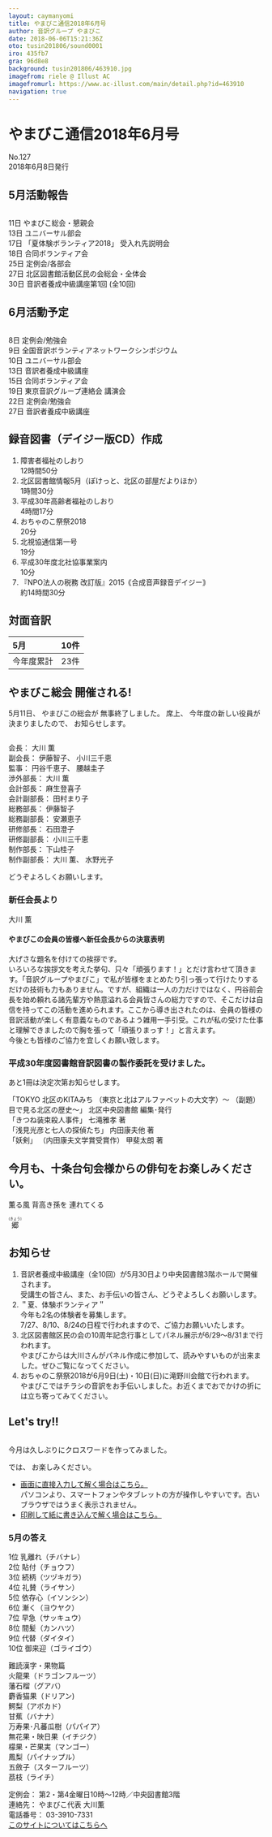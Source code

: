 ```yaml
---
layout: caymanyomi
title: やまびこ通信2018年6月号
author: 音訳グループ やまびこ
date: 2018-06-06T15:21:36Z
oto: tusin201806/sound0001
iro: 435fb7
gra: 96d8e8
background: tusin201806/463910.jpg
imagefrom: riele @ Illust AC
imagefromurl: https://www.ac-illust.com/main/detail.php?id=463910
navigation: true
---
```

   

# <span data-dur="4.563" data-begin="2.050">やまびこ通信2018年6月号</span>

<span data-dur="2.667" data-begin="6.613">No.127</span>  
<span data-dur="4.374" data-begin="9.280">2018年6月8日発行</span>
<!--span data-dur="1.64" data-begin="13.654">読み上げ時間：</span>
<span data-dur="2.464" data-begin="15.294">約10分</span-->

## <span data-dur="2.69" data-begin="17.758">5月活動報告</span>

<img class="migi" src="media/tusin201806/cut1.png" alt="" />

<span data-dur="1.544" data-begin="20.448">11日</span>
<span data-dur="3.173" data-begin="21.992">やまびこ総会・懇親会</span>  
<span data-dur="1.526" data-begin="25.165">13日</span>
<span data-dur="2.284" data-begin="26.691">ユニバーサル部会</span>  
<span data-dur="1.52" data-begin="28.975">17日</span>
<span data-dur="3.154" data-begin="30.495">「夏体験ボランティア2018」</span>
<span data-dur="2.645" data-begin="33.649">受入れ先説明会</span>  
<span data-dur="1.594" data-begin="36.294">18日</span>
<span data-dur="2.566" data-begin="37.888">合同ボランティア会</span>  
<span data-dur="1.57" data-begin="40.454">25日</span>
<span data-dur="2.817" data-begin="42.024">定例会/各部会</span>  
<span data-dur="1.721" data-begin="44.841">27日</span>
<span data-dur="5.764" data-begin="46.562">北区図書館活動区民の会総会・全体会</span>  
<span data-dur="1.52" data-begin="52.326">30日</span>
<span data-dur="4.17" data-begin="53.846">音訳者養成中級講座第1回</span>
<span data-dur="3.084" data-begin="58.016">(全10回)</span>  

## <span data-dur="2.693" data-begin="61.100">6月活動予定</span>

<img class="migi" src="media/tusin201806/cut2.png" alt="" />

<span data-dur="1.08" data-begin="63.793">8日</span>
<span data-dur="2.913" data-begin="64.873">定例会/勉強会</span>  
<span data-dur="1.198" data-begin="67.786">9日</span>
<span data-dur="4.82" data-begin="68.984">全国音訳ボランティアネットワークシンポジウム</span>  
<span data-dur="1.025" data-begin="73.804">10日</span>
<span data-dur="2.284" data-begin="74.829">ユニバーサル部会</span>  
<span data-dur="1.526" data-begin="77.113">13日</span>
<span data-dur="3.579" data-begin="78.639">音訳者養成中級講座</span>  
<span data-dur="1.388" data-begin="82.218">15日</span>
<span data-dur="2.566" data-begin="83.606">合同ボランティア会</span>  
<span data-dur="1.446" data-begin="86.172">19日</span>
<span data-dur="3.079" data-begin="87.618">東京音訳グループ連絡会</span>
<span data-dur="1.813" data-begin="90.697">講演会</span>  
<span data-dur="1.636" data-begin="92.510">22日</span>
<span data-dur="2.913" data-begin="94.146">定例会/勉強会</span>  
<span data-dur="1.721" data-begin="97.059">27日</span>
<span data-dur="4.63" data-begin="98.780">音訳者養成中級講座</span>

## <span data-dur="1.55" data-begin="103.410">録音図書</span><span data-dur="2.018" data-begin="104.960">（デイジー版CD）</span><span data-dur="1.775" data-begin="106.978">作成</span>

<!--span data-dur="1.648" data-begin="108.753">7件</span-->
1. <span data-dur="2.208" data-begin="111.337">障害者福祉のしおり</span>  
<span data-dur="3.034" data-begin="113.545">12時間50分</span>
2. <span data-dur="3.11" data-begin="117.312">北区図書館情報5月</span><span data-dur="1.087" data-begin="120.422">（ぽけっと、</span><span data-dur="1.743" data-begin="121.509">北区の部屋だより</span><span data-dur="0.949" data-begin="123.252">ほか）</span>  
<span data-dur="2.962" data-begin="124.201">1時間30分</span>
3. <span data-dur="3.653" data-begin="128.157">平成30年高齢者福祉のしおり</span>  
<span data-dur="2.895" data-begin="131.810">4時間17分</span>
4. <span data-dur="3.076" data-begin="135.612">おちゃのこ祭祭2018</span>  
<span data-dur="2.183" data-begin="138.688">20分</span>
5. <span data-dur="2.52" data-begin="141.663">北視協通信第一号</span>  
<span data-dur="2.361" data-begin="144.183">19分</span>
6. <span data-dur="4.165" data-begin="147.537">平成30年度北社協事業案内</span>  
<span data-dur="2.062" data-begin="151.702">10分</span>
7. <span data-dur="3.402" data-begin="154.614">『NPO法人の税務 改訂版』</span><span data-dur="1.588" data-begin="158.016">2015</span><span data-dur="3.591" data-begin="159.604">｟合成音声録音デイジー｠</span>  
<span data-dur="4.148" data-begin="163.195">約14時間30分</span>

## <span data-dur="2.067" data-begin="167.343">対面音訳</span>

|<span data-dur="1.152" data-begin="169.410">5月</span>|<span data-dur="1.686" data-begin="170.562">10件</span>|
|:---|---:|
|<span data-dur="1.784" data-begin="172.248">今年度累計</span>|<span data-dur="3.235" data-begin="174.032">23件</span>|

## <span data-dur="3.458" data-begin="177.267">やまびこ総会 開催される!</span>

<span data-dur="2.06" data-begin="180.725">5月11日、</span>
<span data-dur="1.987" data-begin="182.785">やまびこの総会が</span>
<span data-dur="3.291" data-begin="184.772">無事終了しました。</span>
<span data-dur="1.306" data-begin="188.063">席上、</span>
<span data-dur="3.722" data-begin="189.369">今年度の新しい役員が決まりましたので、</span>
<span data-dur="2.866" data-begin="193.091">お知らせします。</span>

<img class="migi" src="media/tusin201806/cut3.png" alt="" />

<span data-dur="1.203" data-begin="195.957">会長：</span>
<span data-dur="2.453" data-begin="197.160">大川 薫</span>  
<span data-dur="1.393" data-begin="199.613">副会長：</span>
<span data-dur="1.518" data-begin="201.006">伊藤智子、</span>
<span data-dur="2.454" data-begin="202.524">小川三千恵</span>  
<span data-dur="1.008" data-begin="204.978">監事：</span>
<span data-dur="1.718" data-begin="205.986">円谷千恵子、</span>
<span data-dur="2.48" data-begin="207.704">腰越圭子</span>  
<span data-dur="1.614" data-begin="210.184">渉外部長：</span>
<span data-dur="2.454" data-begin="211.798">大川 薫</span>  
<span data-dur="1.495" data-begin="214.252">会計部長：</span>
<span data-dur="1.885" data-begin="215.747">麻生登喜子</span>  
<span data-dur="1.763" data-begin="217.632">会計副部長：</span>
<span data-dur="2.298" data-begin="219.395">田村まり子</span>  
<span data-dur="1.503" data-begin="221.693">総務部長：</span>
<span data-dur="1.867" data-begin="223.196">伊藤智子</span>  
<span data-dur="1.734" data-begin="225.063">総務副部長：</span>
<span data-dur="2.381" data-begin="226.797">安瀬恵子</span>  
<span data-dur="1.547" data-begin="229.178">研修部長：</span>
<span data-dur="1.892" data-begin="230.725">石田澄子</span>  
<span data-dur="1.8" data-begin="232.617">研修副部長：</span>
<span data-dur="2.455" data-begin="234.417">小川三千恵</span>  
<span data-dur="1.654" data-begin="236.872">制作部長：</span>
<span data-dur="2.125" data-begin="238.526">下山桂子</span>  
<span data-dur="1.884" data-begin="240.651">制作副部長：</span>
<span data-dur="1.603" data-begin="242.535">大川 薫、</span>
<span data-dur="2.367" data-begin="244.138">水野光子</span>

<span data-dur="3.289" data-begin="246.505">どうぞよろしくお願いします。</span>

### <span data-dur="1.98" data-begin="251.844">新任会長より</span>

<span class="haigo" data-dur="2.103" data-begin="253.824">大川 薫</span>

#### <span data-dur="6.454" data-begin="255.927">やまびこの会員の皆様へ新任会長からの決意表明</span>

<span data-dur="4.402" data-begin="262.381">大げさな題名を付けての挨拶です。</span>  
<span data-dur="3.11" data-begin="266.783">いろいろな挨拶文を考えた挙句、</span><span data-dur="1.127" data-begin="269.893">只々</span><span data-dur="1.515" data-begin="271.020">「頑張ります！」</span><span data-dur="3.602" data-begin="272.535">とだけ言わせて頂きます。</span><span data-dur="2.33" data-begin="276.137">「音訳グループやまびこ」で</span><span data-dur="4.96" data-begin="278.467">私が皆様をまとめたり引っ張って行けたりするだけの</span><span data-dur="3.197" data-begin="283.427">技術も力もありません。</span><span data-dur="1.159" data-begin="286.624">ですが、</span><span data-dur="3.296" data-begin="287.783">組織は一人の力だけではなく、</span><span data-dur="2.58" data-begin="291.079">円谷前会長を始め</span><span data-dur="5.426" data-begin="293.659">頼れる諸先輩方や熱意溢れる会員皆さんの総力ですので、</span><span data-dur="5.872" data-begin="299.085">そこだけは自信を持ってこの活動を進められます。</span><span data-dur="2.332" data-begin="304.957">ここから導き出されたのは、</span><span data-dur="5.052" data-begin="307.289">会員の皆様の音訳活動が楽しく有意義なものであるよう</span><span data-dur="3.651" data-begin="312.341">雑用一手引受。</span><span data-dur="3.02" data-begin="315.992">これが私の受けた仕事と</span><span data-dur="1.915" data-begin="319.012">理解できましたので</span><span data-dur="1.517" data-begin="320.927">胸を張って</span><span data-dur="1.734" data-begin="322.444">「頑張りまっす！」</span><span data-dur="2.588" data-begin="324.178">と言えます。</span>  
<span data-dur="1.291" data-begin="326.766">今後とも</span><span data-dur="4.819" data-begin="328.057">皆様のご協力を宜しくお願い致します。</span>


### <span data-dur="2.021" data-begin="334.926">平成30年度</span><span data-dur="2.298" data-begin="336.947">図書館音訳図書の</span><span data-dur="3.158" data-begin="339.245">製作委託を受けました。</span>

<span data-dur="4.948" data-begin="342.403">あと1冊は決定次第お知らせします。</span>

<span data-dur="2.612" data-begin="347.351">「TOKYO 北区のKITAみち</span>
<span data-dur="3.347" data-begin="349.963">（東京と北はアルファベットの大文字）～</span>
<span data-dur="1.083" data-begin="353.310">（副題）</span>
<span data-dur="2.049" data-begin="354.393">目で見る北区の歴史～」</span>
<span data-dur="2.036" data-begin="356.442">北区中央図書館</span>
<span data-dur="2.629" data-begin="358.478">編集･発行</span>  
<span data-dur="2.453" data-begin="361.107">「きつね装束殺人事件」</span>
<span data-dur="2.782" data-begin="363.560">七滝雅孝 著</span>  
<span data-dur="3.097" data-begin="366.342">「浅見光彦と七人の探偵たち」</span>
<span data-dur="2.922" data-begin="369.439">内田康夫他 著</span>  
<span data-dur="1.228" data-begin="372.361">「妖剣」</span>
<span data-dur="2.986" data-begin="373.589">（内田康夫文学賞受賞作）</span>
<span data-dur="3.069" data-begin="376.575">甲斐太朗 著</span>

## <span data-dur="1.315" data-begin="379.644">今月も、</span><span data-dur="4.685" data-begin="380.959">十条台句会様からの俳句をお楽しみください。</span>

<span data-dur="6.206" data-begin="393.550"><span data-dur="1.671" data-begin="387.344">薫る風</span>
<span data-dur="2.078" data-begin="389.015">背高き孫を</span>
<span data-dur="2.457" data-begin="391.093">連れてくる</span></span>

<span class="haigo" data-dur="2.396" data-begin="399.757"><ruby>郷<rt>(きょう)</rt></ruby></span>

## <span data-dur="1.678" data-begin="402.153">お知らせ</span>

1. <span data-dur="3.079" data-begin="404.768">音訳者養成中級講座</span><span data-dur="1.535" data-begin="407.847">（全10回）</span><span data-dur="7.569" data-begin="409.382">が5月30日より中央図書館3階ホールで開催されます。</span>  
<span data-dur="1.968" data-begin="416.951">受講生の皆さん、</span><span data-dur="0.945" data-begin="418.919">また、</span><span data-dur="1.797" data-begin="419.864">お手伝いの皆さん、</span><span data-dur="3.289" data-begin="421.661">どうぞよろしくお願いします。</span>
2. <span data-dur="0.981" data-begin="427.032">＂夏、</span><span data-dur="2.266" data-begin="428.013">体験ボランティア＂</span>  
<span data-dur="5.137" data-begin="430.279">今年も2名の体験者を募集します。</span>  
<span data-dur="2.25" data-begin="435.416">7/27、</span><span data-dur="1.715" data-begin="437.666">8/10、</span><span data-dur="3.848" data-begin="439.381">8/24の日程で行われますので、</span><span data-dur="3.3" data-begin="443.229">ご協力お願いいたします。</span>
3. <span data-dur="2.937" data-begin="448.873">北区図書館区民の会の</span><span data-dur="2.566" data-begin="451.810">10周年記念行事として</span><span data-dur="7.381" data-begin="454.376">パネル展示が6/29～8/31まで行われます。</span>  
<span data-dur="4.471" data-begin="461.757">やまびこからは大川さんがパネル作成に参加して、</span><span data-dur="3.148" data-begin="466.228">読みやすいものが出来ました。</span><span data-dur="3.143" data-begin="469.376">ぜひご覧になってください。</span>
4. <span data-dur="3.157" data-begin="474.776">おちゃのこ祭祭2018が</span><span data-dur="7.279" data-begin="477.933">6月9日(土)・10日(日)に滝野川会館で行われます。</span>  
<span data-dur="4.919" data-begin="485.212">やまびこではチラシの音訳をお手伝いしました。</span><span data-dur="2.415" data-begin="490.131">お近くまでおでかけの折には</span><span data-dur="2.722" data-begin="492.546">立ち寄ってみてください。</span>

## <span data-dur="1.963" data-begin="497.318">Let's try!!</span>

<img class="migi" src="media/tusin201806/cut4.png" alt="" />

<span data-dur="5.975" data-begin="499.281">今月は久しぶりにクロスワードを作ってみました。</span>  
<!--span data-dur="3.013" data-begin="505.256">問題の読み上げは省略</span-->

<span data-dur="0.94" data-begin="508.269">では、</span>
<span data-dur="3.811" data-begin="509.209">お楽しみください。</span>

- [画面に直接入力して解く場合はこちら。](https://o-yamabiko.github.io/tusin201806puzzle/)  
パソコンより、スマートフォンやタブレットの方が操作しやすいです。古いブラウザではうまく表示されません。
- [印刷して紙に書き込んで解く場合はこちら。](https://o-yamabiko.github.io/media/tusin201806/puzzle.pdf)

### <span data-dur="2.207" data-begin="513.020">5月の答え</span>

<span data-dur="1.013" data-begin="515.227">1位</span> 
<span data-dur="1.584" data-begin="516.240">乳離れ（チバナレ）</span>  
<span data-dur="0.869" data-begin="517.824">2位</span> 
<span data-dur="1.586" data-begin="518.693">貼付（チョウフ）</span>  
<span data-dur="1.066" data-begin="520.279">3位</span> 
<span data-dur="1.811" data-begin="521.345">続柄（ツヅキガラ）</span>  
<span data-dur="1.011" data-begin="523.156">4位</span> 
<span data-dur="1.733" data-begin="524.167">礼賛（ライサン）</span>  
<span data-dur="0.915" data-begin="525.900">5位</span> 
<span data-dur="1.782" data-begin="526.815">依存心（イソンシン）</span>  
<span data-dur="1.029" data-begin="528.597">6位</span> 
<span data-dur="1.747" data-begin="529.626">漸く（ヨウヤク）</span>  
<span data-dur="0.95" data-begin="531.373">7位</span> 
<span data-dur="1.731" data-begin="532.323">早急（サッキュウ）</span>  
<span data-dur="1.021" data-begin="534.054">8位</span> 
<span data-dur="1.694" data-begin="535.075">間髪（カンハツ）</span>  
<span data-dur="0.975" data-begin="536.769">9位</span> 
<span data-dur="1.719" data-begin="537.744">代替（ダイタイ）</span>  
<span data-dur="1.008" data-begin="539.463">10位</span> 
<span data-dur="1.885" data-begin="540.471">御来迎（ゴライゴウ）</span>

<span data-dur="3.136" data-begin="542.356">難読漢字・果物篇</span>  
<span data-dur="2.231" data-begin="545.492">火龍果（ドラゴンフルーツ）</span>  
<span data-dur="1.578" data-begin="547.723">藩石榴（グアバ）</span>  
<span data-dur="1.711" data-begin="549.301">麝香猫果（ドリアン)</span>  
<span data-dur="1.666" data-begin="551.012">鰐梨（アボカド）</span>  
<span data-dur="1.565" data-begin="552.678">甘蕉（バナナ）</span>  
<span data-dur="1.618" data-begin="554.243">万寿果･凡蕃瓜樹（パパイア）</span>  
<span data-dur="1.665" data-begin="555.861">無花果・映日果（イチジク）</span>  
<span data-dur="1.63" data-begin="557.526">檬果・芒果実（マンゴー）</span>  
<span data-dur="1.786" data-begin="559.156">鳳梨（パイナップル）</span>  
<span data-dur="2.074" data-begin="560.942">五斂子（スターフルーツ）</span>  
<span data-dur="1.565" data-begin="563.016">茘枝（ライチ）</span>


<span data-dur="1.272" data-begin="564.581">定例会：</span>
<span data-dur="6.695" data-begin="565.853">第2・第4金曜日10時～12時／中央図書館3階</span>  
<span data-dur="1.447" data-begin="572.548">連絡先：</span>
<span data-dur="3.481" data-begin="573.995">やまびこ代表 大川薫</span>  
<span data-dur="1.627" data-begin="577.476">電話番号：</span>
<span data-dur="4.069" data-begin="579.103">03-3910-7331</span>  
<span data-dur="2.524" data-begin="583.172"><a href="mailto:ymbk2016ml@gmail.com?Subject=やまびこウェブサイトについて" data-dur="2.282" data-begin="585.696">このサイトについてはこちらへ</a></span>
<!--span data-dur="6.618" data-begin="587.978">以上でやまびこ通信2018年6月号を終わります。</span-->
